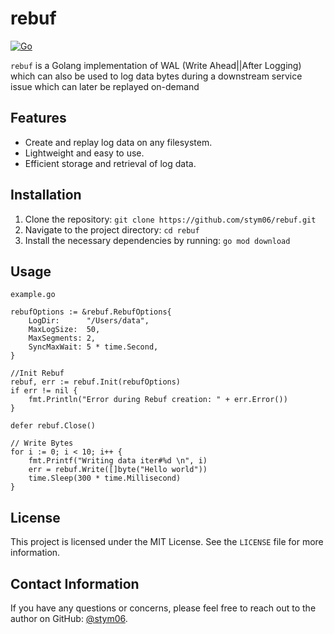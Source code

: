 # rebuf

[![Go](https://github.com/stym06/rebuf/actions/workflows/go.yml/badge.svg)](https://github.com/stym06/rebuf/actions/workflows/go.yml)

`rebuf` is a Golang implementation of WAL (Write Ahead||After Logging) which can also be used to log data bytes during a downstream service issue which can later be replayed on-demand

## Features

- Create and replay log data on any filesystem.
- Lightweight and easy to use.
- Efficient storage and retrieval of log data.

## Installation

1. Clone the repository: `git clone https://github.com/stym06/rebuf.git`
2. Navigate to the project directory: `cd rebuf`
3. Install the necessary dependencies by running: `go mod download`

## Usage

```
example.go

rebufOptions := &rebuf.RebufOptions{
    LogDir:      "/Users/data",
    MaxLogSize:  50,
    MaxSegments: 2,
    SyncMaxWait: 5 * time.Second,
}

//Init Rebuf
rebuf, err := rebuf.Init(rebufOptions)
if err != nil {
    fmt.Println("Error during Rebuf creation: " + err.Error())
}

defer rebuf.Close()

// Write Bytes
for i := 0; i < 10; i++ {
    fmt.Printf("Writing data iter#%d \n", i)
    err = rebuf.Write([]byte("Hello world"))
    time.Sleep(300 * time.Millisecond)
}

```

## License

This project is licensed under the MIT License. See the `LICENSE` file for more information.

## Contact Information

If you have any questions or concerns, please feel free to reach out to the author on GitHub: [@stym06](https://github.com/stym06).
